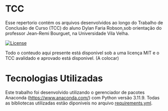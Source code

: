 # TCC
Esse repertorio contém os arquivos desenvolvidos ao longo do Trabalho de Conclusão de Curso (TCC) do aluno Dylan Faria Robson,sob orientação do professor Jean-Remi Bourguet, na Universidade Vila Velha.

[![License](https://img.shields.io/badge/license-MIT-blue.svg)](/LICENSE)  

Todo o conteudo aqui presente está disponivel sob a uma licença MIT e o TCC avalidado e aprovado está disponivel. (A colocar)

# Tecnologias Utilizadas

Este trabalho foi desenvolvido utilizando o gerenciador de pacotes Anaconda (https://www.anaconda.com/) com Python versão 3.11.9. 
Todas as bibliotecas utilizadas estão diponiveis no arquivo [requirements.yml](/Main/requirements.yml).

